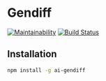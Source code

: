 # Gendiff
[![Maintainability](https://api.codeclimate.com/v1/badges/a0cb5d95277e3cf095f0/maintainability)](https://codeclimate.com/github/ivasyutaalexey/gendiff/maintainability)
[![Build Status](https://travis-ci.org/ivasyutaalexey/gendiff.svg?branch=master)](https://travis-ci.org/ivasyutaalexey/gendiff)
## Installation

```bash
npm install -g ai-gendiff
```